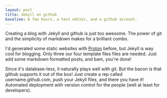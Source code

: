 ```yaml
---
layout: post
title: Jekyll on github
baseline: A few hours, a text editor, and a github account.
---
```


Creating a blog with Jekyll and github is just too awesome. The power of git and the simplicity of markdown makes for a brilliant combo.

<!--more-->
I'd generated some static websites with [Proton](http://ricostacruz.com/proton/) before, but Jekyll is way cool for blogging. Only three our four template files files are needed. Just add some markdown formatted posts, and bam, you're done!

Since it's database-less, it naturally plays well with git. But the bacon is that github supports it out of the box! Just create a rep called username.github.com, push your Jekyll files, and there you have it! Automated deployment with version control for the people (well at least for developers).